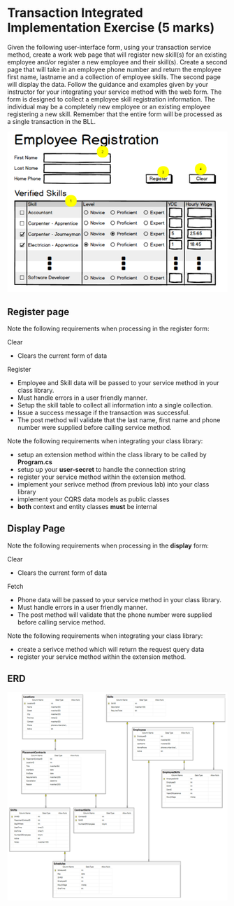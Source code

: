 # Transaction Integrated Implementation Exercise (5 marks)

Given the following user-interface form, using your transaction service method, create a work web page that will register new skill(s) for an existing employee and/or register a new employee and their skill(s). Create a second page that will take in an employee phone number and return the employee first name, lastname and a collection of employee skills. The second page will display the data.
Follow the guidance and examples given by your instructor for your integrating your service method with the web form. The form is designed to collect a 
employee skill registration information. The individual may be a completely new employee or an existing employee registering a new skill. Remember that the entire form will be processed as a single transaction in the BLL.

![registration sheet data](./Employee_Skills_Registering.png)


## Register page

Note the following requirements when processing in the register form:

Clear

- Clears the current form of data

Register

- Employee and Skill data will be passed to your service method in your class library. 
- Must handle errors in a user friendly manner.
- Setup the skill table to collect all information into a single collection.
- Issue a success message if the transaction was successful.
- The post method will validate that the last name, first name and phone number were supplied before calling service method.

Note the following requirements when integrating your class library:

- setup an extension method within the class library to be called by **Program.cs**
- setup up your **user-secret** to handle the connection string
- register your service method within the extension method.
- implement your serivce method (from previous lab) into your class library
- implement your CQRS data models as public classes
- **both** context and entity classes **must** be internal

## Display Page

Note the following requirements when processing in the **display** form:

Clear

- Clears the current form of data

Fetch

- Phone data will be passed to your service method in your class library. 
- Must handle errors in a user friendly manner.
- The post method will validate that the phone number were supplied before calling service method.

Note the following requirements when integrating your class library:

- create a serivce method which will return the request query data
- register your service method within the extension method.

## ERD

![ERD](./workschedule_erd_jan2021.png)




